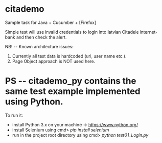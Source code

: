 # citademo
Sample task for Java + Cucumber + [Firefox]

Simple test will use invalid credentials to login into latvian Citadele internet-bank and then check the alert.

NB! -- Known architecture issues:
1) Currently all test data is hardcoded (url, user name etc.).
2) Page Object approach is NOT used here. 


# PS -- citademo_py contains the same test example implemented using Python. 
To run it:
- install Python 3.x on your machine -> https://www.python.org/
- install Selenium using cmd> *pip install selenium*
- run in the project root directory using cmd> *python test01_Login.py*
